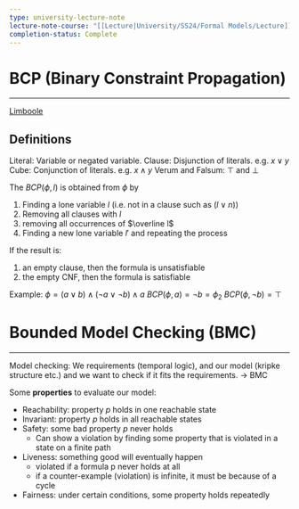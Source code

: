 ```yaml
---
type: university-lecture-note
lecture-note-course: "[[Lecture|University/SS24/Formal Models/Lecture]]"
completion-status: Complete
---
```

# BCP (Binary Constraint Propagation)
---
[Limboole](https://maximaximal.github.io/limboole/)
## Definitions
Literal:
	Variable or negated variable.
Clause:
	Disjunction of literals.
	e.g. $x \vee y$
Cube:
	Conjunction of literals.
	e.g. $x\wedge y$
Verum and Falsum:
	$\top$ and $\bot$

The $BCP(\phi ,l)$ is obtained from $\phi$ by
1. Finding a lone variable $l$ (i.e. not in a clause such as $(l \vee n)$)
2. Removing all clauses with $l$ 
3. removing all occurrences of $\overline l$
4. Finding a new lone variable $l'$ and repeating the process

If the result is:
1. an empty clause, then the formula is unsatisfiable
2. the empty CNF, then the formula is satisfiable

Example:
$\phi = (a\vee b) \wedge (\neg a\vee \neg b)\wedge a$
$BCP(\phi , a)=\neg b = {\phi}_2$
$BCP(\phi , \neg b)=\top$
# Bounded Model Checking (BMC)
---
Model checking: We requirements (temporal logic), and our model (kripke structure etc.) and we want to check if it fits the requirements. -> BMC

Some **properties** to evaluate our model:
- Reachability: property _p_ holds in one reachable state
- Invariant: property _p_ holds in all reachable states
- Safety: some bad property _p_ never holds
	- Can show a violation by finding some property that is violated in a state on a finite path
- Liveness: something good will eventually happen
	- violated if a formula p never holds at all
	- if a counter-example (violation) is infinite, it must be because of a cycle
- Fairness: under certain conditions, some property holds repeatedly